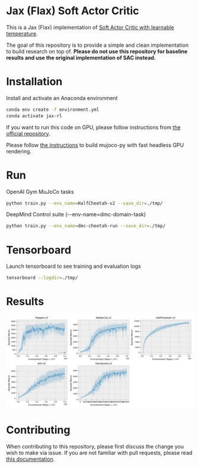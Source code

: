# Jax (Flax) Soft Actor Critic

This is a Jax (Flax) implementation of [Soft Actor Critic with learnable temperature](https://arxiv.org/abs/1812.05905).

The goal of this repository is to provide a simple and clean implementation to build research on top of. **Please do not use this repository for baseline results and use the original implementation of SAC instead.**

# Installation

Install and activate an Anaconda environment
```bash
conda env create -f environment.yml 
conda activate jax-rl
```

If you want to run this code on GPU, please follow instructions from [the official repository](https://github.com/google/jax).

Please follow [the instructions](https://github.com/openai/mujoco-py/pull/583/files) to build mujoco-py with fast headless GPU rendering.

# Run

OpenAI Gym MuJoCo tasks

```bash
python train.py --env_name=HalfCheetah-v2 --save_dir=./tmp/
```

DeepMind Control suite (--env-name=dmc-domain-task)

```bash
python train.py --env_name=dmc-cheetah-run --save_dir=./tmp/
```

# Tensorboard

Launch tensorboard to see training and evaluation logs

```bash
tensorboard --logdir=./tmp/
```

# Results

![gym](./learning_curves/images/results.png)

# Contributing

When contributing to this repository, please first discuss the change you wish to make via issue. If you are not familiar with pull requests, please read [this documentation](https://opensource.com/article/19/7/create-pull-request-github).
